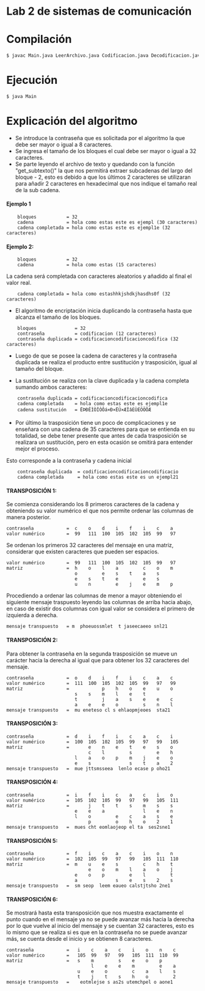 # Lab 2 de sistemas de comunicación

# Compilación
```sh
$ javac Main.java LeerArchivo.java Codificacion.java Decodificacion.java
```
# Ejecución
```sh
$ java Main
```

# Explicación del algoritmo

+ Se introduce la contraseña que es solicitada por el algoritmo la que debe ser mayor o igual a 8 caracteres.
+ Se ingresa el tamaño de los bloques el cual debe ser mayor o igual a 32 caracteres.
+ Se parte leyendo el archivo de texto y quedando con la función "get_subtexto()" la que nos permitirá extraer subcadenas del largo del bloque - 2, esto es debido a que los últimos 2 caracteres se utilizaran para añadir 2 caracteres en hexadecimal que nos indique el tamaño real de la sub cadena.

#### Ejemplo 1

```
    bloques           = 32 
	cadena            = hola como estas este es ejempl (30 caracteres)
	cadena completada = hola como estas este es ejempl1e (32 caracteres)
```
#### Ejemplo 2:
```
	bloques           = 32
	cadena            = hola como estas (15 caracteres)
```
La cadena será completada con caracteres aleatorios y añadido al final el valor real.
```
	cadena completada = hola como estashhkjshdkjhasdhs0f (32 caracteres)
```

+ El algoritmo de encriptación inicia duplicando la contraseña hasta que alcanza el tamaño de los bloques.

```
	bloques              = 32
	contraseña           = codificacion (12 caracteres)
	contraseña duplicada = codificacioncodificacioncodifica (32 caracteres)
```

+ Luego de que se posee la cadena de caracteres y la contraseña duplicada se realiza el producto entre sustitución y trasposición, igual al tamaño del bloque.

+ La sustitución se realiza con la clave duplicada y la cadena completa sumando ambos caracteres:
```
	contraseña duplicada = codificacioncodificacioncodifica
	cadena completada    = hola como estas este es ejempl1e
	cadena sustitución   = ËÞÐÊÌÒÎÒÔá×Ð×ËÜ×ÆÎâÈÙÉÖÖÕÆ
```

+ Por último la trasposición tiene un poco de complicaciones y se enseñara con una cadena de 35 caracteres para que se entienda en su totalidad, se debe tener presente que antes de cada trasposición se realizara un sustitución, pero en esta ocasión se omitirá para entender mejor el proceso.
	
Esto corresponde a la contraseña y cadena inicial
```
	contraseña duplicada  = codificacioncodificacioncodificacio
	cadena completada     = hola como estas este es un ejempl21
```

#### TRANSPOSICIÓN 1:

Se comienza considerando los 8 primeros caracteres de la cadena y obteniendo su valor numérico el que nos permite ordenar las columnas de manera posterior.

	contraseña            =  c    o    d    i    f    i    c    a  
	valor numérico 		  =  99   111  100  105  102  105  99   97

Se ordenan los primeros 32 caracteres del mensaje en una matriz, considerar que existen caracteres que pueden ser espacios.

	valor numérico 		  =  99   111  100  105  102  105  99   97
	matriz 				  =  h    o    l    a         c    o    m
							 o         e    s    t    a    s 
							 e    s    t    e         e    s 
							 u    n         e    j    e    m    p

Procediendo a ordenar las columnas de menor a mayor obteniendo el siguiente mensaje traspuesto leyendo las columnas de arriba hacia abajo, en caso de existir dos columnas con igual valor se considera el primero de izquierda a derecha. 

	mensaje transpuesto   = m  phoeuossmlet  t jaseecaeeo snl21

#### TRANSPOSICIÓN 2:

Para obtener la contraseña en la segunda trasposición se mueve un carácter hacia la derecha al igual que para obtener los 32 caracteres del mensaje.

	contraseña            =  o    d    i    f    i    c    a    c  
 	valor numérico 		  =  111  100  105  102  105  99   97   99
	matriz				  =            p    h    o    e    u    o
						     s    s    m    l    e    t          
						     t         j    a    s    e    e    c
						     a    e    e    o         s    n    l
	mensaje transpuesto   =  mu eneteso cl s ehlaopmjeoes  sta21

#### TRANSPOSICIÓN 3:

	contraseña            =  d    i    f    i    c    a    c    i  
 	valor numérico 		  =  100  105  102  105  99   97   99   105 
 	matriz				  =       e    n    e    t    e    s    o
						          c    l         s         e    h
						     l    a    o    p    m    j    e    o
						     e    s              s    t    a    2
	mensaje transpuesto   =  mue jttsmsseea  lenlo ecase p oho21

#### TRANSPOSICIÓN 4:

	contraseña            =  i    f    i    c    a    c    i    o    
 	valor numérico 		  =  105  102  105  99   97   99   105  111
 	matriz				  =       j    t    t    s    m    s    s
						     e    e    a              l    e    n
						     l    o         e    c    a    s    e
						          p         o    h    o    2    1
	mensaje transpuesto   =  mues cht eomlaojeop el ta  ses2sne1

#### TRANSPOSICIÓN 5:

	contraseña            =  f    i    c    a    c    i    o    n      
 	valor numérico 		  =  102  105  99   97   99   105  111  110
 	matriz				  =  m    u    e    s         c    h    t
						          e    o    m    l    a    o    j
						     e    o    p         e    l         t
						     a              s    e    s    2    s 
	mensaje transpuesto   =  sm seop  leem eaueo calstjtsho 2ne1

#### TRANSPOSICIÓN 6:

Se mostrará hasta esta transposición que nos muestra exactamente el punto cuando en el mensaje ya no se puede avanzar más hacia la derecha por lo que vuelve al inicio del mensaje y se cuentan 32 caracteres, esto es lo mismo que se realiza si es que en la contraseña no se puede avanzar más, se cuenta desde el inicio y se obtienen 8 caracteres.

	contraseña            =   i    c    a    c    i    o    n    c        
 	valor numérico 		  =   105  99   97   99   105  111  110  99
 	matriz				  =   s    m         s    e    o    p     
						           l    e    e    m         e    a 
						      u    e    o         c    a    l    s
						      t    j    t    s    h    o         2 
	mensaje transpuesto   =    eotmlejse s as2s utemchpel o aone1

[//]: # ( http://dillinger.io/, https://stackedit.io/editor)
